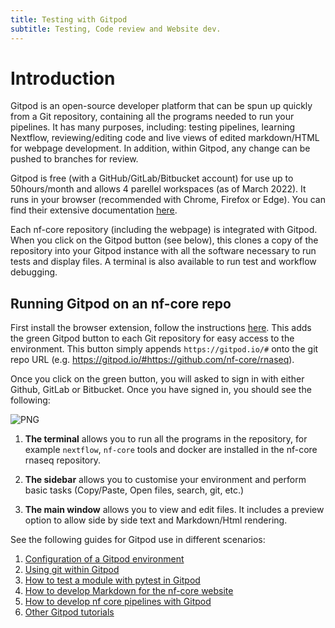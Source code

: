 ```yaml
---
title: Testing with Gitpod
subtitle: Testing, Code review and Website dev.
---
```


# Introduction

Gitpod is an open-source developer platform that can be spun up quickly from a Git repository, containing all the programs needed to run your pipelines. It has many purposes, including: testing pipelines, learning Nextflow, reviewing/editing code and live views of edited markdown/HTML for webpage development. In addition, within Gitpod, any change can be pushed to branches for review. 

Gitpod is free (with a GitHub/GitLab/Bitbucket account) for use up to 50hours/month and allows 4 parellel workspaces (as of March 2022). It runs in your browser (recommended with Chrome, Firefox or Edge). You can find their extensive documentation [here](https://gitpod.io/). 

Each nf-core repository (including the webpage) is integrated with Gitpod. When you click on the Gitpod button (see below), this clones a copy of the repository into your Gitpod instance with all the software necessary to run tests and display files. A terminal is also available to run test and workflow debugging.

## Running Gitpod on an nf-core repo

First install the browser extension, follow the instructions [here](https://www.gitpod.io/docs/browser-extension). This adds the green Gitpod button to each Git repository for easy access to the environment. This button simply appends `https://gitpod.io/#` onto the git repo URL (e.g. https://gitpod.io/#https://github.com/nf-core/rnaseq).

Once you click on the green button, you will asked to sign in with either Github, GitLab or Bitbucket. Once you have signed in, you should see the following:

![PNG](/assets/markdown_assets/developers/gitpod/nf-core-gitpod.png)


1. **The terminal** allows you to run all the programs in the repository, for example `nextflow`, `nf-core` tools and docker are installed in the nf-core rnaseq repository.

2. **The sidebar** allows you to customise your environment and perform basic tasks (Copy/Paste, Open files, search, git, etc.)

3. **The main window** allows you to view and edit files. It includes a preview option to allow side by side text and Markdown/Html rendering.


See the following guides for Gitpod use in different scenarios:

1. [Configuration of a Gitpod environment](gitpod/config.md)
2. [Using git within Gitpod](gitpod/git_in_gitpod.md)
3. [How to test a module with pytest in Gitpod](gitpod/pytest.md)
4. [How to develop Markdown for the nf-core website](gitpod/webdev.md)
5. [How to develop nf core pipelines with Gitpod](gitpod/nf_core_repo.md)
5. [Other Gitpod tutorials](gitpod/other.md)



